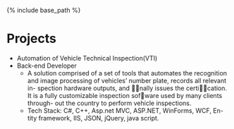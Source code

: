 

{% include base_path %}

Projects
======
* Automation of Vehicle Technical Inspection(VTI)
* Back-end Developer
	* A solution comprised of a set of tools that automates the recognition and image processing of vehicles’ number plate, records all relevant in- spection hardware outputs, and 􏰁􏰂nally issues the certi􏰁􏰂cation. It is a fully customizable inspection sof􏰀ware used by many clients through- out the country to perform vehicle inspections.
	* Tech Stack: C#, C++, Asp.net MVC, ASP.NET, WinForms, WCF, En- tity framework, IIS, JSON, jQuery, java script.

